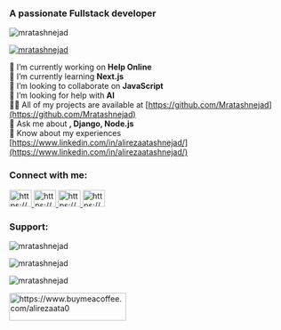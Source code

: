 ### A passionate Fullstack developer

<p align="left"> 
    <img src="https://komarev.com/ghpvc/?username=mratashnejad&label=Profile%20views&color=0e75b6&style=flat" alt="mratashnejad" /> 
</p>

<p align="left"> 
    <a href="https://github.com/ryo-ma/github-profile-trophy">
        <img src="https://github-profile-trophy.vercel.app/?username=mratashnejad" alt="mratashnejad" />
    </a> 
</p>

🔭 I’m currently working on **Help Online** <br>
🌱 I’m currently learning **Next.js** <br>
👯 I’m looking to collaborate on **JavaScript** <br>
🤝 I’m looking for help with **AI** <br>
👨‍💻 All of my projects are available at [https://github.com/Mratashnejad](https://github.com/Mratashnejad) <br>
💬 Ask me about **, Django, Node.js** <br>
📄 Know about my experiences [https://www.linkedin.com/in/alirezaatashnejad/](https://www.linkedin.com/in/alirezaatashnejad/)

### Connect with me:

<a href="https://dev.to/https://dev.to/mratashnejad" target="_blank">
    <img src="https://raw.githubusercontent.com/rahuldkjain/github-profile-readme-generator/master/src/images/icons/Social/devto.svg" alt="https://dev.to/mratashnejad" height="30" width="40" />
</a>
<a href="https://linkedin.com/in/https://www.linkedin.com/in/alirezaatashnejad/" target="_blank">
    <img src="https://raw.githubusercontent.com/rahuldkjain/github-profile-readme-generator/master/src/images/icons/Social/linked-in-alt.svg" alt="https://www.linkedin.com/in/alirezaatashnejad/" height="30" width="40" />
</a>
<a href="https://stackoverflow.com/users/https://stackoverflow.com/users/13326869/alireza-atashnejad?tab=profile" target="_blank">
    <img src="https://raw.githubusercontent.com/rahuldkjain/github-profile-readme-generator/master/src/images/icons/Social/stack-overflow.svg" alt="https://stackoverflow.com/users/13326869/alireza-atashnejad?tab=profile" height="30" width="40" />
</a>
<a href="https://kaggle.com/https://www.kaggle.com/alirezaatashnejad" target="_blank">
    <img src="https://raw.githubusercontent.com/rahuldkjain/github-profile-readme-generator/master/src/images/icons/Social/kaggle.svg" alt="https://www.kaggle.com/alirezaatashnejad" height="30" width="40" />
</a>


### Support:
<p align="left">
    <img src="https://github-readme-stats.vercel.app/api?username=mratashnejad&show_icons=true&locale=en" alt="mratashnejad" />
</p>
<p align="left">
    <img src="https://github-readme-stats.vercel.app/api/top-langs?username=mratashnejad&show_icons=true&locale=en&layout=compact" alt="mratashnejad" />
</p>
<p align="left">
    <img src="https://github-readme-streak-stats.herokuapp.com/?user=mratashnejad&" alt="mratashnejad" />
</p>
<p align="left">
    <a href="https://www.buymeacoffee.com/https://www.buymeacoffee.com/alirezaata0">
        <img src="https://cdn.buymeacoffee.com/buttons/v2/default-yellow.png" height="50" width="210" alt="https://www.buymeacoffee.com/alirezaata0" />
    </a>
</p>
